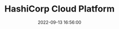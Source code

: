 ---
layout: inner
position: left
title: 'HashiCorp Cloud Platform'
date: 2022-09-13 16:56:00
categories: development
tags:
featured_image: '/img/posts/hcp.png'
project_link: 'https://cloud.hashicorp.com'
button_icon: 'flask'
button_text: 'Visit Project'
lead_text: 'HashiCorp Cloud Platform (HCP) is a fully managed platform offering HashiCorp products as a service to automate infrastructure on any cloud.'
---